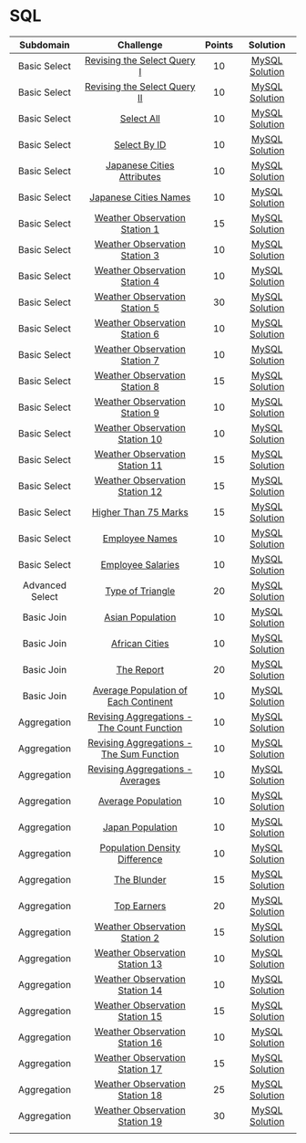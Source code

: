 # SQL

|    Subdomain    |                                                          Challenge                                                           | Points |                                                                       Solution                                                                        |
| :-------------: | :--------------------------------------------------------------------------------------------------------------------------: | :----: | :---------------------------------------------------------------------------------------------------------------------------------------------------: |
|  Basic Select   |                [Revising the Select Query I](https://www.hackerrank.com/challenges/revising-the-select-query)                |   10   |        [MySQL Solution](https://github.com/GK-CPP/SQL/blob/master/HackerRank_solutions/Basic%20Select/Revising%20the%20Select%20Query%20I.sql)        |
|  Basic Select   |              [Revising the Select Query II](https://www.hackerrank.com/challenges/revising-the-select-query-2)               |   10   |       [MySQL Solution](https://github.com/GK-CPP/SQL/blob/master/HackerRank_solutions/Basic%20Select/Revising%20the%20Select%20Query%20II.sql)        |
|  Basic Select   |                              [Select All](https://www.hackerrank.com/challenges/select-all-sql)                              |   10   |                   [MySQL Solution](https://github.com/GK-CPP/SQL/blob/master/HackerRank_solutions/Basic%20Select/Select%20All.sql)                    |
|  Basic Select   |                              [Select By ID](https://www.hackerrank.com/challenges/select-by-id)                              |   10   |                 [MySQL Solution](https://github.com/GK-CPP/SQL/blob/master/HackerRank_solutions/Basic%20Select/Select%20By%20ID.sql)                  |
|  Basic Select   |                [Japanese Cities Attributes](https://www.hackerrank.com/challenges/japanese-cities-attributes)                |   10   |          [MySQL Solution](https://github.com/GK-CPP/SQL/blob/master/HackerRank_solutions/Basic%20Select/Japanese%20Cities%20Attributes.sql)           |
|  Basic Select   |                     [Japanese Cities Names](https://www.hackerrank.com/challenges/japanese-cities-names)                     |   10   |             [MySQL Solution](https://github.com/GK-CPP/SQL/blob/master/HackerRank_solutions/Basic%20Select/Japanese%20Cities%20Names.sql)             |
|  Basic Select   |             [Weather Observation Station 1](https://www.hackerrank.com/challenges/weather-observation-station-1)             |   15   |        [MySQL Solution](https://github.com/GK-CPP/SQL/blob/master/HackerRank_solutions/Basic%20Select/Weather%20Observation%20Station%201.sql)        |
|  Basic Select   |             [Weather Observation Station 3](https://www.hackerrank.com/challenges/weather-observation-station-3)             |   10   |        [MySQL Solution](https://github.com/GK-CPP/SQL/blob/master/HackerRank_solutions/Basic%20Select/Weather%20Observation%20Station%203.sql)        |
|  Basic Select   |             [Weather Observation Station 4](https://www.hackerrank.com/challenges/weather-observation-station-4)             |   10   |        [MySQL Solution](https://github.com/GK-CPP/SQL/blob/master/HackerRank_solutions/Basic%20Select/Weather%20Observation%20Station%204.sql)        |
|  Basic Select   |             [Weather Observation Station 5](https://www.hackerrank.com/challenges/weather-observation-station-5)             |   30   |        [MySQL Solution](https://github.com/GK-CPP/SQL/blob/master/HackerRank_solutions/Basic%20Select/Weather%20Observation%20Station%205.sql)        |
|  Basic Select   |             [Weather Observation Station 6](https://www.hackerrank.com/challenges/weather-observation-station-6)             |   10   |        [MySQL Solution](https://github.com/GK-CPP/SQL/blob/master/HackerRank_solutions/Basic%20Select/Weather%20Observation%20Station%206.sql)        |
|  Basic Select   |             [Weather Observation Station 7](https://www.hackerrank.com/challenges/weather-observation-station-7)             |   10   |        [MySQL Solution](https://github.com/GK-CPP/SQL/blob/master/HackerRank_solutions/Basic%20Select/Weather%20Observation%20Station%207.sql)        |
|  Basic Select   |             [Weather Observation Station 8](https://www.hackerrank.com/challenges/weather-observation-station-8)             |   15   |        [MySQL Solution](https://github.com/GK-CPP/SQL/blob/master/HackerRank_solutions/Basic%20Select/Weather%20Observation%20Station%208.sql)        |
|  Basic Select   |             [Weather Observation Station 9](https://www.hackerrank.com/challenges/weather-observation-station-9)             |   10   |        [MySQL Solution](https://github.com/GK-CPP/SQL/blob/master/HackerRank_solutions/Basic%20Select/Weather%20Observation%20Station%209.sql)        |
|  Basic Select   |            [Weather Observation Station 10](https://www.hackerrank.com/challenges/weather-observation-station-10)            |   10   |       [MySQL Solution](https://github.com/GK-CPP/SQL/blob/master/HackerRank_solutions/Basic%20Select/Weather%20Observation%20Station%2010.sql)        |
|  Basic Select   |            [Weather Observation Station 11](https://www.hackerrank.com/challenges/weather-observation-station-11)            |   15   |       [MySQL Solution](https://github.com/GK-CPP/SQL/blob/master/HackerRank_solutions/Basic%20Select/Weather%20Observation%20Station%2011.sql)        |
|  Basic Select   |            [Weather Observation Station 12](https://www.hackerrank.com/challenges/weather-observation-station-12)            |   15   |       [MySQL Solution](https://github.com/GK-CPP/SQL/blob/master/HackerRank_solutions/Basic%20Select/Weather%20Observation%20Station%2012.sql)        |
|  Basic Select   |                       [Higher Than 75 Marks](https://www.hackerrank.com/challenges/more-than-75-marks)                       |   15   |            [MySQL Solution](https://github.com/GK-CPP/SQL/blob/master/HackerRank_solutions/Basic%20Select/Higher%20Than%2075%20Marks.sql)             |
|  Basic Select   |                          [Employee Names](https://www.hackerrank.com/challenges/name-of-employees)                           |   10   |               [MySQL Solution](https://github.com/RodneyShag/HackerRank_solutions/blob/master/SQL/Basic%20Select/Employee%20Names.sql)                |
|  Basic Select   |                        [Employee Salaries](https://www.hackerrank.com/challenges/salary-of-employees)                        |   10   |                [MySQL Solution](https://github.com/GK-CPP/SQL/blob/master/HackerRank_solutions/Basic%20Select/Employee%20Salaries.sql)                |
| Advanced Select |                   [Type of Triangle](https://www.hackerrank.com/challenges/what-type-of-triangle/problem)                    |   20   |              [MySQL Solution](https://github.com/GK-CPP/SQL/blob/master/HackerRank_solutions/Advanced%20Select/Type%20of%20Triangle.sql)              |
|   Basic Join    |                          [Asian Population](https://www.hackerrank.com/challenges/asian-population)                          |   10   |                 [MySQL Solution](https://github.com/GK-CPP/SQL/blob/master/HackerRank_solutions/Basic%20Join/Asian%20Population.sql)                  |
|   Basic Join    |                            [African Cities](https://www.hackerrank.com/challenges/african-cities)                            |   10   |                  [MySQL Solution](https://github.com/GK-CPP/SQL/blob/master/HackerRank_solutions/Basic%20Join/African%20Cities.sql)                   |
|   Basic Join    |                          [The Report](https://www.hackerrank.com/challenges/the-report)                                      |   20   |                 [MySQL Solution](https://github.com/GK-CPP/SQL/blob/master/HackerRank_solutions/Basic%20Join/The%20Report.sql)                  |
|   Basic Join    |      [Average Population of Each Continent](https://www.hackerrank.com/challenges/average-population-of-each-continent)      |   10   |    [MySQL Solution](https://github.com/GK-CPP/SQL/blob/master/HackerRank_solutions/Basic%20Join/Average%20Population%20of%20Each%20Continent.sql)     |
|   Aggregation   | [Revising Aggregations - The Count Function](https://www.hackerrank.com/challenges/revising-aggregations-the-count-function) |   10   | [MySQL Solution](https://github.com/GK-CPP/SQL/blob/master/HackerRank_solutions/Aggregation/Revising%20Aggregations%20-%20The%20Count%20Function.sql) |
|   Aggregation   |         [Revising Aggregations - The Sum Function](https://www.hackerrank.com/challenges/revising-aggregations-sum)          |   10   |  [MySQL Solution](https://github.com/GK-CPP/SQL/blob/master/HackerRank_solutions/Aggregation/Revising%20Aggregations%20-%20The%20Sum%20Function.sql)  |
|   Aggregation   |     [Revising Aggregations - Averages](https://www.hackerrank.com/challenges/revising-aggregations-the-average-function)     |   10   |        [MySQL Solution](https://github.com/GK-CPP/SQL/blob/master/HackerRank_solutions/Aggregation/Revising%20Aggregations%20-%20Averages.sql)        |
|   Aggregation   |                        [Average Population](https://www.hackerrank.com/challenges/average-population)                        |   10   |                 [MySQL Solution](https://github.com/GK-CPP/SQL/blob/master/HackerRank_solutions/Aggregation/Average%20Population.sql)                 |
|   Aggregation   |                          [Japan Population](https://www.hackerrank.com/challenges/japan-population)                          |   10   |                  [MySQL Solution](https://github.com/GK-CPP/SQL/blob/master/HackerRank_solutions/Aggregation/Japan%20Population.sql)                  |
|   Aggregation   |             [Population Density Difference](https://www.hackerrank.com/challenges/population-density-difference)             |   10   |          [MySQL Solution](https://github.com/GK-CPP/SQL/blob/master/HackerRank_solutions/Aggregation/Population%20Density%20Difference.sql)           |
|   Aggregation   |                               [The Blunder](https://www.hackerrank.com/challenges/the-blunder)                               |   15   |                    [MySQL Solution](https://github.com/GK-CPP/SQL/blob/master/HackerRank_solutions/Aggregation/The%20Blunder.sql)                     |
|   Aggregation   |                          [Top Earners](https://www.hackerrank.com/challenges/earnings-of-employees)                          |   20   |                    [MySQL Solution](https://github.com/GK-CPP/SQL/blob/master/HackerRank_solutions/Aggregation/Top%20Earners.sql)                     |
|   Aggregation   |             [Weather Observation Station 2](https://www.hackerrank.com/challenges/weather-observation-station-2)             |   15   |         [MySQL Solution](https://github.com/GK-CPP/SQL/blob/master/HackerRank_solutions/Aggregation/Weather%20Observation%20Station%202.sql)          |
|   Aggregation   |            [Weather Observation Station 13](https://www.hackerrank.com/challenges/weather-observation-station-13)            |   10   |         [MySQL Solution](https://github.com/GK-CPP/SQL/blob/master/HackerRank_solutions/Aggregation/Weather%20Observation%20Station%2013.sql)         |
|   Aggregation   |            [Weather Observation Station 14](https://www.hackerrank.com/challenges/weather-observation-station-14)            |   10   |         [MySQL Solution](https://github.com/GK-CPP/SQL/blob/master/HackerRank_solutions/Aggregation/Weather%20Observation%20Station%2014.sql)         |
|   Aggregation   |            [Weather Observation Station 15](https://www.hackerrank.com/challenges/weather-observation-station-15)            |   15   |         [MySQL Solution](https://github.com/GK-CPP/SQL/blob/master/HackerRank_solutions/Aggregation/Weather%20Observation%20Station%2015.sql)         |
|   Aggregation   |            [Weather Observation Station 16](https://www.hackerrank.com/challenges/weather-observation-station-16)            |   10   |         [MySQL Solution](https://github.com/GK-CPP/SQL/blob/master/HackerRank_solutions/Aggregation/Weather%20Observation%20Station%2016.sql)         |
|   Aggregation   |            [Weather Observation Station 17](https://www.hackerrank.com/challenges/weather-observation-station-17)            |   15   |         [MySQL Solution](https://github.com/GK-CPP/SQL/blob/master/HackerRank_solutions/Aggregation/Weather%20Observation%20Station%2017.sql)         |
|   Aggregation   |            [Weather Observation Station 18](https://www.hackerrank.com/challenges/weather-observation-station-18)            |   25   |         [MySQL Solution](https://github.com/GK-CPP/SQL/blob/master/HackerRank_solutions/Aggregation/Weather%20Observation%20Station%2018.sql)         |
|   Aggregation   |            [Weather Observation Station 19](https://www.hackerrank.com/challenges/weather-observation-station-19)            |   30   |         [MySQL Solution](https://github.com/GK-CPP/SQL/blob/master/HackerRank_solutions/Aggregation/Weather%20Observation%20Station%2019.sql)         |
|                 |
